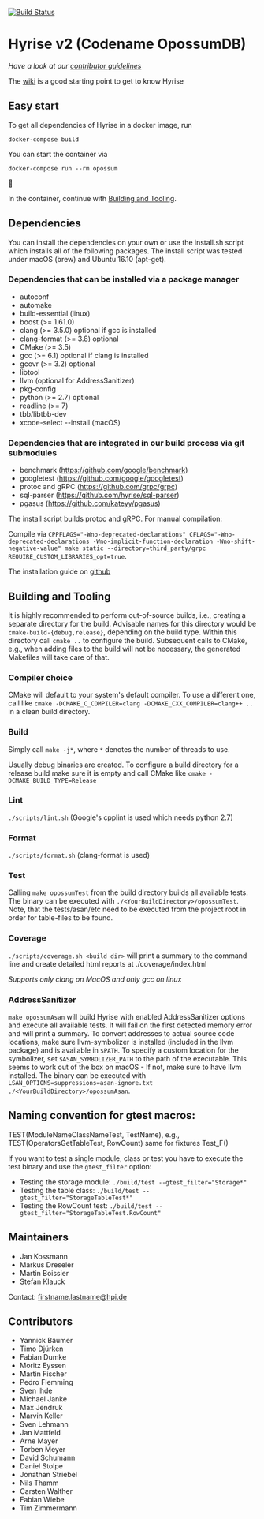 [![Build Status](https://ares.epic.hpi.uni-potsdam.de/jenkins/buildStatus/icon?job=Hyrise/zweirise/master)](https://ares.epic.hpi.uni-potsdam.de/jenkins/job/Hyrise/job/zweirise/)

# Hyrise v2 (Codename OpossumDB)

*Have a look at our [contributor guidelines](https://github.com/hyrise/zweirise/blob/master/CONTRIBUTING.md)*

The [wiki](https://github.com/hyrise/zweirise/wiki) is a good starting point to get to know Hyrise

## Easy start
To get all dependencies of Hyrise in a docker image, run
```
docker-compose build
```

You can start the container via
```
docker-compose run --rm opossum
```
:whale:

In the container, continue with [Building and Tooling](#building-and-tooling).

## Dependencies
You can install the dependencies on your own or use the install.sh script which installs all of the following packages.
The install script was tested under macOS (brew) and Ubuntu 16.10 (apt-get).

### Dependencies that can be installed via a package manager
- autoconf
- automake
- build-essential (linux)
- boost (>= 1.61.0)
- clang (>= 3.5.0) optional if gcc is installed
- clang-format (>= 3.8) optional
- CMake (>= 3.5)
- gcc (>= 6.1) optional if clang is installed
- gcovr (>= 3.2) optional
- libtool
- llvm (optional for AddressSanitizer)
- pkg-config
- python (>= 2.7) optional
- readline (>= 7)
- tbb/libtbb-dev
- xcode-select --install (macOS)

### Dependencies that are integrated in our build process via git submodules
- benchmark (https://github.com/google/benchmark)
- googletest (https://github.com/google/googletest)
- protoc and gRPC (https://github.com/grpc/grpc)
- sql-parser (https://github.com/hyrise/sql-parser)
- pgasus (https://github.com/kateyy/pgasus)

The install script builds protoc and gRPC. For manual compilation:

Compile via `CPPFLAGS="-Wno-deprecated-declarations" CFLAGS="-Wno-deprecated-declarations -Wno-implicit-function-declaration -Wno-shift-negative-value" make static --directory=third_party/grpc REQUIRE_CUSTOM_LIBRARIES_opt=true`.

The installation guide on [github](https://github.com/grpc/grpc/blob/master/INSTALL.md#build-from-source)


## Building and Tooling

It is highly recommended to perform out-of-source builds, i.e., creating a separate directory for the build.
Advisable names for this directory would be `cmake-build-{debug,release}`, depending on the build type.
Within this directory call `cmake ..` to configure the build.
Subsequent calls to CMake, e.g., when adding files to the build will not be necessary, the generated Makefiles will take care of that.

### Compiler choice
CMake will default to your system's default compiler.
To use a different one, call like `cmake -DCMAKE_C_COMPILER=clang -DCMAKE_CXX_COMPILER=clang++ ..` in a clean build directory.

### Build
Simply call `make -j*`, where `*` denotes the number of threads to use.

Usually debug binaries are created.
To configure a build directory for a release build make sure it is empty and call CMake like `cmake -DCMAKE_BUILD_TYPE=Release`

### Lint
`./scripts/lint.sh` (Google's cpplint is used which needs python 2.7)

### Format
`./scripts/format.sh` (clang-format is used)

### Test
Calling `make opossumTest` from the build directory builds all available tests.
The binary can be executed with `./<YourBuildDirectory>/opossumTest`.
Note, that the tests/asan/etc need to be executed from the project root in order for table-files to be found.

### Coverage
`./scripts/coverage.sh <build dir>` will print a summary to the command line and create detailed html reports at ./coverage/index.html

*Supports only clang on MacOS and only gcc on linux*

### AddressSanitizer
`make opossumAsan` will build Hyrise with enabled AddressSanitizer options and execute all available tests.
It will fail on the first detected memory error and will print a summary.
To convert addresses to actual source code locations, make sure llvm-symbolizer is installed (included in the llvm package) and is available in `$PATH`.
To specify a custom location for the symbolizer, set `$ASAN_SYMBOLIZER_PATH` to the path of the executable.
This seems to work out of the box on macOS - If not, make sure to have llvm installed.
The binary can be executed with `LSAN_OPTIONS=suppressions=asan-ignore.txt ./<YourBuildDirectory>/opossumAsan`.

## Naming convention for gtest macros:

TEST(ModuleNameClassNameTest, TestName), e.g., TEST(OperatorsGetTableTest, RowCount)
same for fixtures Test_F()

If you want to test a single module, class or test you have to execute the test binary and use the `gtest_filter` option:

- Testing the storage module: `./build/test --gtest_filter="Storage*"`
- Testing the table class: `./build/test --gtest_filter="StorageTableTest*"`
- Testing the RowCount test: `./build/test --gtest_filter="StorageTableTest.RowCount"`

## Maintainers

- Jan Kossmann
- Markus Dreseler
- Martin Boissier
- Stefan Klauck


Contact: firstname.lastname@hpi.de

## Contributors

-	Yannick	Bäumer
-	Timo	Djürken
-	Fabian	Dumke
-	Moritz	Eyssen
-	Martin	Fischer
-	Pedro	Flemming
-	Sven	Ihde
-	Michael	Janke
-	Max	Jendruk
-	Marvin	Keller
-	Sven	Lehmann
-	Jan	Mattfeld
-	Arne	Mayer
-	Torben	Meyer
-	David	Schumann
-	Daniel	Stolpe
-	Jonathan	Striebel
-	Nils	Thamm
-	Carsten	Walther
-	Fabian	Wiebe
-	Tim	Zimmermann
